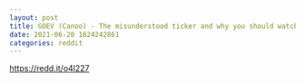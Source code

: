```yaml
--- 
layout: post 
title: GOEV (Canoo) - The misunderstood ticker and why you should watch it 
date: 2021-06-20 1624242861 
categories: reddit 
--- 
```

https://redd.it/o4l227